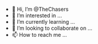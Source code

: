 - 👋 Hi, I’m @TheChasers
- 👀 I’m interested in ...
- 🌱 I’m currently learning ...
- 💞️ I’m looking to collaborate on ...
- 📫 How to reach me ...

<!---
TheChasers/TheChasers is a ✨ special ✨ repository because its `README.md` (this file) appears on your GitHub profile.
You can click the Preview link to take a look at your changes.
--->
